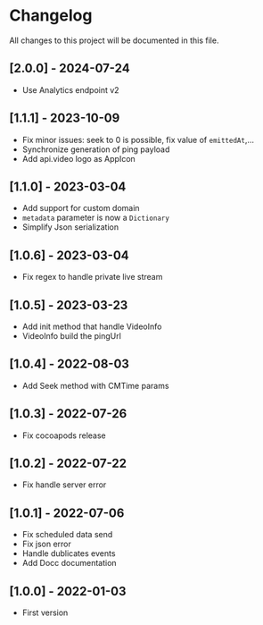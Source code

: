 # Changelog
All changes to this project will be documented in this file.

## [2.0.0] - 2024-07-24
- Use Analytics endpoint v2

## [1.1.1] - 2023-10-09
- Fix minor issues: seek to 0 is possible, fix value of `emittedAt`,...
- Synchronize generation of ping payload
- Add api.video logo as AppIcon

## [1.1.0] - 2023-03-04
- Add support for custom domain
- `metadata` parameter is now a `Dictionary`
- Simplify Json serialization

## [1.0.6] - 2023-03-04
- Fix regex to handle private live stream

## [1.0.5] - 2023-03-23
- Add init method that handle VideoInfo
- VideoInfo build the pingUrl

## [1.0.4] - 2022-08-03
- Add Seek method with CMTime params

## [1.0.3] - 2022-07-26
- Fix cocoapods release

## [1.0.2] - 2022-07-22
- Fix handle server error

## [1.0.1] - 2022-07-06
- Fix scheduled data send 
- Fix json error
- Handle dublicates events
- Add Docc documentation

## [1.0.0] - 2022-01-03
- First version
